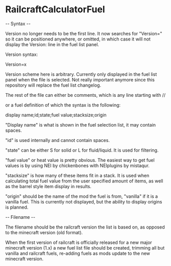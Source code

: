 RailcraftCalculatorFuel
===============================

 -- Syntax --

Version no longer needs to be the first line. It now searches for "Version=" so it can be positioned anywhere, or omitted, in which case it will not display the Version: line in the fuel list panel.

Version syntax:

Version=x

Version scheme here is arbitrary. Currently only displayed in the fuel list panel when the file is selected.
Not really important anymore since this repository will replace the fuel list changelog.



The rest of the file can either be comments, which is any line starting with //

or a fuel definition of which the syntax is the following:

display name;id;state;fuel value;stacksize;origin

"Display name" is what is shown in the fuel selection list, it may contain spaces.

"id" is used internally and cannot contain spaces.

"state" can be either S for solid or L for fluid/liquid. It is used for filtering.

"fuel value" or heat value is pretty obvious. The easiest way to get fuel values is by using NEI by chickenbones with NEIplugins by mistaqur.

"stacksize" is how many of these items fit in a stack. It is used when calculating total fuel value from the user specified amount of items, as well as the barrel style item display in results.

"origin" should be the name of the mod the fuel is from, "vanilla" if it is a vanilla fuel. This is currently not displayed, but the ability to display origins is planned.

 -- Filename --
 
 The filename should be the railcraft version the list is based on, as opposed to the minecraft version (old format).
 
 When the first version of railcraft is officially released for a new major minecraft version (1.x) a new fuel list file should be created, trimming all but vanilla and railcraft fuels, re-adding fuels as mods update to the new minecraft version.